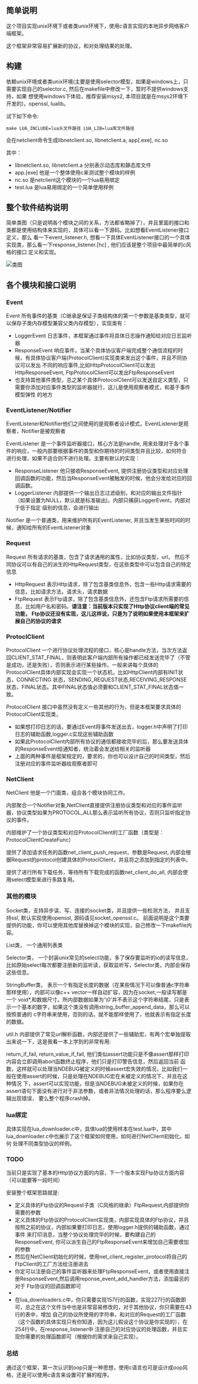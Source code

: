 ## 简单说明

这个项目实现unix环境下或者类unix环境下，使用c语言实现的本地异步网络客户端框架。

这个框架非常容易扩展新的协议，和对处理结果的处理。

## 构建

依赖unix环境或者类unix环境(主要是使用selector模型，如果是windows上，只需要实现自己的selector.c, 然后在makefile中修改一下，暂时不提供windows支持，如果
想使用windows下体验，推荐安装msys2, 本项目就是在msys2环境下开发的)，openssl, lualib。

试下如下命令:

    make LUA_INCLUDE=lua头文件路径 LUA_LIB=lua库文件路径
  
会在netclient命令生成libnetclient.so, libnetclient.a, app[.exe], nc.so

其中：

- libnetclient.so, libnetclient.a 分别表示动态库和静态库文件
- app.[exe] 他是一个整体使用c来测试整个模块的样例
- nc.so 是netclient这个模块的一个lua易用绑定
- test.lua 是lua易用绑定的一个简单使用样例

## 整个软件结构说明

简单类图（只是说明各个模块之间的关系，方法都省略掉了），并且里面的接口和类都是使用结构体来实现的，具体可以看一下源码。比如想看EventListener接口定义，那么
看一下event_listener.h, 想看一下具体EventListener接口的一个具体实现类，那么看一下response_listener.[hc] , 他们应该是整个项目中最简单的c风格的接口
定义和实现。

![类图](docs/images/RELATION.PNG)

## 各个模块和接口说明

### Event

Event 所有事件的基类（C继承是保证子类结构体的第一个参数是基类类型，就可以保存子类内存模型兼容父类内存模型），实现类有：
- LoggerEvent 日志事件，本框架通过事件将具体日志操作通知给对应日志监听器
- ResponseEvent 响应事件，当某个具体协议客户端完成整个通信流程的时候，有具体协议客户端(ProtocolClient)实现类来发出这个事件，并且不同协议可以发出
不同的响应事件,比如HttpProtocolClient可以发出HttpResponseEvent, FtpProtocolClient可以发出FtpResponseEvent
- 也支持其他事件类型，总之某个具体ProtocolClient可以发送自定义类型，只需要你添加对应事件类型的监听器就行，这儿是使用观察者模式，和基于事件模型弹性
的地方

### EventListener/Notifier

EventListener和Notifier他们之间使用的是观察者设计模式，EventListener是观察者，Notifier是被观察者

EventListener 是一个事件监听器接口，核心方法是handle, 用来处理对于各个事件的响应，一般内部要根据事件的类型和你期待的时间类型并且比较，如何符合
进行处理，如果不适合则不进行处理。主要有默认的实现：

- ResponseListener 他只接收ResponseEvent, 提供注册协议类型和对应处理回调函数的功能，然后当ResponseEvent被触发的时候，他会分发给对应的回调函数。
- LoggerListener 内部提供一个输出日志过滤级别，和对应的输出文件指针（如果设置为NULL，默认就是标准输出)。内部只捕获LoggerEvent，内部对于低于指定
级别的信息，会进行输出

Notifier 是一个普通类，用来维护所有的EventListener, 并且当发生某些时间的时候，通知给所有的EventListener对象

### Request

Request 所有请求的基类，包含了请求通用的属性，比如协议类型，url， 然后不同协议可以有自己的派生的HttpRequest类型，在这些类型中可以包含自己的特定信息
-  HttpRequest 表示Http请求，除了包含基类信息外，包含一些Http请求需要的信息，比如请求方法，请求头，请求数据
-  FtpRequest 表示Ftp请求，除了包含基类信息外，还包含Ftp请求所需要的信息，比如用户名和密码。**请注意：当前版本只实现了Http协议client端的常见功能，
Ftp协议还没有实现，这儿这样说，只是为了说明如果使用本框架来扩展自己的协议的请求**

### ProtoclClient

ProtocolClient 一个进行协议处理流程的接口，核心是handle方法，当次方法返回CLIENT_STAT_FINAL，则表明此客户端内部所有操作都已经发送完毕了（不管
是成功，还是失败），否则表示进行某些操作。一般来讲每个具体的ProtocolClient具体内部实现会实现一个状态机，比如HttpClient内部有INIT状态，CONNECTING
状态，SENDING_REQUEST状态,RECEIVING_RESPONSE状态，FINAL状态。其中FINAL状态值必须要和CLIENT_STAT_FINAL状态值一致。

ProtocolClient 接口中虽然没有定义一些其他的行为，但是本框架要求具体的ProtocolClient实现类，
- 如果想打印日志的话，要通过Event将事件发送出去，logger.h中声明了打印日志的辅助函数,logger.c实现这些辅助函数
- 如果此ProtocolClient内部所有协议的通信都接收完毕的后，那么要发送具体的ResponseEvent给通知者，统治着会发送给相关的监听器
- 上面的两种事件是框架规定的，要求的，你也可以设计自己的时间类型，然后注册对应的事件监听器给观察者即可

### NetClient

NetClient 他是一个门面类，组合各个模块协同工作。

内部聚合一个Notifier对象,NetClient直接提供注册协议类型和对应的事件监听器，协议类型如果为PROTOCOL_ALL那么表示监听所有协议，否则只监听指定协议的事件。

内部维护了一个协议类型和对应ProtocolClient的工厂函数（类型是：ProtocolClientCreateFunc）

提供了添加请求任务的函数net_client_push_request，参数是Request, 内部会根据Request的protocol创建具体的ProtoclClient，并且将之添加到指定的列表中。

提供了进行所有下载任务，等待所有下载完成的函数net_client_do_all, 内部会使用select模型来进行多路复用。

### 其他的模块

Socket类，支持异步读、写、连接的socket类，并且提供一些检测方法， 并且支持ssl, 默认实现使用openssl, 源码请见socket_openssl.c。 前面说明是这个类要
提供的功能，你可以使用其他库替换掉这个模块的实现，自己修改一下makefile内容。

List类， 一个通用列表类

Selector类， 一个封装unix常见的select功能，多了保存要监听的io的读写信息，比如原始select每次都要注册新的监听读，获取监听写，Selector类，内部会保存
这些信息。

StringBuffer类， 表示一个有指定长度的数据（在某些情况下可以像普通c字符串那样使用），内部可以像c++ vector一样自动扩容，因为在socket,一般读写都是一个
void*,和数据尺寸。所内部数据如果为'\0'并不表示这个字符串结尾，只是表示一个基本的数字，如果这个类没有调用string_buffer_append_data，那么可以按照普通的
c字符串来使用，否则的话，就不能那样使用了，他就表示有指定长度的数据。

util.h 内部提供了常见url解析函数，内部还提供了一些辅助宏，有两个宏单独提取出来说一下，这是我看一本上学到的非常有用:

return_if_fail, return_value_if_fail, 他们类似assert功能只是不像assert那样打印内容会立即调用abort函数终止程序，他们只是打印警告信息，然后返回当前
函数，这样就可以处理当NDEBUG被定义的时候assert宏失效的情况，比如我们一般在使用assert的时候，只是处理在NDEBUG宏在未被定义的情况下，并且在这种情况
下，assert可以实现功能，但是当NDEBUG未被定义的时候，如果你在assert语句下面没有进行对于非法参数，或者非法情况处理的话，那么程序要么逻辑出现错误，
要么整个程序crash掉。

### lua绑定

具体实现在lua_downloader.c中，具体lua的使用样本在test.lua中，其中lua_downloader.c中也展示了这个框架如何使用，如何进行NetClient初始化，如何
处理不同类型协议的样例。

### TODO

当前只是实现了基本的Http协议方面的内容，下一个版本实现Ftp协议方面内容（可以能要等一段时间）

安装整个框架思路就是:

- 定义具体的Ftp协议的Request子类（C风格的继承）FtpRequest,内部提供你需要的参数
- 定义具体的Ftp协议的ProtocolClient实现类，内部实现具体的Ftp协议，并且按照之前的协议，内部如果要打印日志，使用logger.h提供的辅助函数，通过事件
来打印消息，当整个协议处理完毕的时候，要构建自己的ResponseEvent, 你可以派生自己的FtpResponseEvent来增加自己需要增加的参数
- 然后在NetClient初始化的时候，使用net_client_register_protocol将自己的FtpClient的工厂方法给注册进去
- 你定可以注册自己的事件监听器来处理FtpResponseEvent，或者使用直接注册ResponseEvent,然后调用reponse_event_add_handler方法，添加最忌的对于
Ftp协议的回调函数即可
-
- 在lua_downloaders.c中，你只需要实现157行的函数，实现227行的函数即可，总之在这个文件当中也是非常容易修改的，对于其他协议，你只需要在43行的表中，增加
自己的协议所使用的字符串，和对应的Request的工厂函数（这个函数的具体实现只有你知道，因为这儿假设这个协议是你实现的），在254行中，在response_listener中
注册自己的对应协议的处理函数，并且实现你需要的处理函数即可（根据你的需求来自己实现）。

### 总结

通过这个框架，第一次认识到oop只是一种思想，使用c语言也可是设计成oop风格，还是可以使用c语言来设置可扩展的程序。
